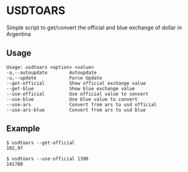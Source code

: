 # USDTOARS

Simple script to get/convert the official and blue exchange of dollar in Argentina

## Usage
```
Usage: usdtoars <option> <value>
-a,--autoupdate        Autoupdate
-u,--update            Force Update
--get-official         Show official exchange value
--get-blue             Show blue exchange value
--use-official         Use official value to convert
--use-blue             Use blue value to convert
--use-ars              Convert from ars to usd official
--use-ars-blue         Convert from ars to usd blue
```
## Example
```
$ usdtoars --get-official
102,97
```
```
$ usdtoars --use-official 1390
141780
```
